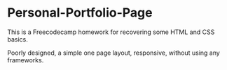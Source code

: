 # Personal-Portfolio-Page
This is a Freecodecamp homework for recovering some HTML and CSS basics.

Poorly designed, a simple one page layout, responsive, without using any frameworks.
